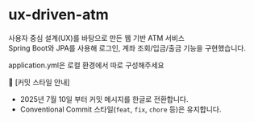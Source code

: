 # ux-driven-atm

사용자 중심 설계(UX)를 바탕으로 만든 웹 기반 ATM 서비스  
Spring Boot와 JPA를 사용해 로그인, 계좌 조회/입금/출금 기능을 구현했습니다.  

application.yml은 로컬 환경에서 따로 구성해주세요

📌 [커밋 스타일 안내]
- 2025년 7월 10일 부터 커밋 메시지를 한글로 전환합니다. 
- Conventional Commit 스타일(`feat`, `fix`, `chore` 등)은 유지합니다.
